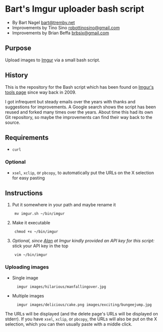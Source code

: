 Bart's Imgur uploader bash script
=================================

- By Bart Nagel <bart@tremby.net>
- Improvements by Tino Sino <robottinosino@gmail.com>
- Improvements by Brian Beffa <brbsix@gmail.com>

Purpose
-------

Upload images to [Imgur](http://imgur.com/) via a small bash script.

History
-------

This is the repository for the Bash script which has been found on [Imgur's
tools page](http://imgur.com/tools) since way back in 2009.

I got infrequent but steady emails over the years with thanks and suggestions
for improvements. A Google search shows the script has been reused and forked
many times over the years. About time this had its own Git repository, so maybe
the improvements can find their way back to the source.

Requirements
------------

- `curl`

### Optional

- `xsel`, `xclip`, or `pbcopy`, to automatically put the URLs on the X selection
  for easy pasting

Instructions
------------

1. Put it somewhere in your path and maybe rename it

        mv imgur.sh ~/bin/imgur

2. Make it executable

        chmod +x ~/bin/imgur

3. *Optional, since [Alan](http://imgur.com/user/Alan) at Imgur kindly provided
   an API key for this script:* stick your API key in the top

        vim ~/bin/imgur

### Uploading images

- Single image

        imgur images/hilarious/manfallingover.jpg

- Multiple images

        imgur images/delicious/cake.png images/exciting/bungeejump.jpg

The URLs will be displayed (and the delete page's URLs will be displayed on
stderr). If you have `xsel`, `xclip`, or `pbcopy`, the URLs will also be put on
the X selection, which you can then usually paste with a middle click.
